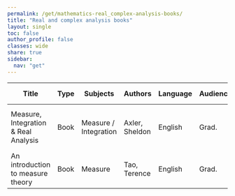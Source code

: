 ```yaml
---
permalink: /get/mathematics-real_complex-analysis-books/
title: "Real and complex analysis books"
layout: single
toc: false
author_profile: false
classes: wide
share: true
sidebar:
  nav: "get"
---
```


| Title | Type | Subjects | Authors | Language | Audience | Reviews | URLs | Last checked | License |
|---|---|---|---|---|---|---|---|---|---|
| Measure, Integration & Real Analysis | Book | Measure / Integration | Axler, Sheldon | English | Grad. |  | <a href="https://measure.axler.net/MIRA.pdf" target="_blank">PDF</a><br><a href="https://measure.axler.net/" target="_blank">Author site</a><br><a href="https://doi.org/10.1007/978-3-030-33143-6" target="_blank">Publisher site</a> | 06/11/2023 | CC BY-NC 4.0 DEED |
| An introduction to measure theory | Book | Measure | Tao, Terence | English | Grad. |  | <a href="https://terrytao.files.wordpress.com/2012/12/gsm-126-tao5-measure-book.pdf" target="_blank">PDF</a><br><a href="https://terrytao.wordpress.com/books/an-introduction-to-measure-theory/" target="_blank">Site</a> | 11/11/2023 |  |



